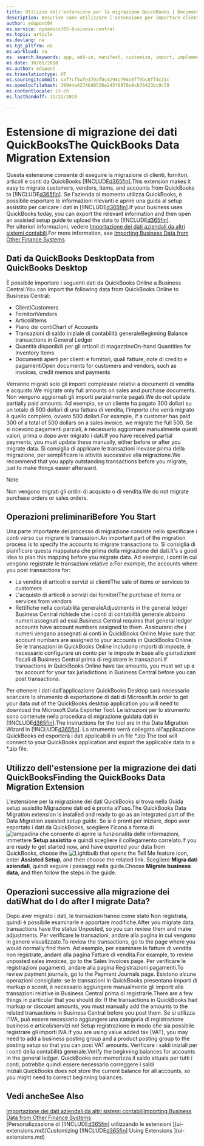 ```yaml
---
title: Utilizzo dell'estensione per la migrazione QuickBooks | Documenti Microsoft
description: Descrive come utilizzare l'estensione per importare clienti, fornitori, articoli e conti da QuickBooks Desktop a Business Central.
author: edupont04
ms.service: dynamics365-business-central
ms.topic: article
ms.devlang: na
ms.tgt_pltfrm: na
ms.workload: na
ms. search.keywords: app, add-in, manifest, customize, import, implement
ms.date: 10/01/2018
ms.author: edupont
ms.translationtype: HT
ms.sourcegitcommit: caf7cf5afe370af0c4294c794c0ff9bc8ff4c31c
ms.openlocfilehash: 30944a42746d9538e245f8970a8cb76423bc9c59
ms.contentlocale: it-ch
ms.lasthandoff: 11/22/2018

---
```


# <a name="the-quickbooks-data-migration-extension"></a><span data-ttu-id="cc0bb-103">Estensione di migrazione dei dati QuickBooks</span><span class="sxs-lookup"><span data-stu-id="cc0bb-103">The QuickBooks Data Migration Extension</span></span>
<span data-ttu-id="cc0bb-104">Questa estensione consente di eseguire la migrazione di clienti, fornitori, articoli e conti da QuickBooks [!INCLUDE[d365fin](includes/d365fin_md.md)].</span><span class="sxs-lookup"><span data-stu-id="cc0bb-104">This extension makes it easy to migrate customers, vendors, items, and accounts from QuickBooks to [!INCLUDE[d365fin](includes/d365fin_md.md)].</span></span> <span data-ttu-id="cc0bb-105">Se l'azienda al momento utilizza QuickBooks, è possibile esportare le informazioni rilevanti e aprire una guida al setup assistito per caricare i dati in [!INCLUDE[d365fin](includes/d365fin_md.md)].</span><span class="sxs-lookup"><span data-stu-id="cc0bb-105">If your business uses QuickBooks today, you can export the relevant information and then open an assisted setup guide to upload the data to [!INCLUDE[d365fin](includes/d365fin_md.md)].</span></span>  
<span data-ttu-id="cc0bb-106">Per ulteriori informazioni, vedere [Importazione dei dati aziendali da altri sistemi contabili](across-import-data-configuration-packages.md).</span><span class="sxs-lookup"><span data-stu-id="cc0bb-106">For more information, see [Importing Business Data from Other Finance Systems](across-import-data-configuration-packages.md).</span></span>

## <a name="data-from-quickbooks-desktop"></a><span data-ttu-id="cc0bb-107">Dati da QuickBooks Desktop</span><span class="sxs-lookup"><span data-stu-id="cc0bb-107">Data from QuickBooks Desktop</span></span>
 
<span data-ttu-id="cc0bb-108">È possibile importare i seguenti dati da QuickBooks Online a Business Central:</span><span class="sxs-lookup"><span data-stu-id="cc0bb-108">You can import the following data from QuickBooks Online to Business Central:</span></span>

- <span data-ttu-id="cc0bb-109">Clienti</span><span class="sxs-lookup"><span data-stu-id="cc0bb-109">Customers</span></span>  
- <span data-ttu-id="cc0bb-110">Fornitori</span><span class="sxs-lookup"><span data-stu-id="cc0bb-110">Vendors</span></span>  
- <span data-ttu-id="cc0bb-111">Articoli</span><span class="sxs-lookup"><span data-stu-id="cc0bb-111">Items</span></span>  
- <span data-ttu-id="cc0bb-112">Piano dei conti</span><span class="sxs-lookup"><span data-stu-id="cc0bb-112">Chart of Accounts</span></span>  
- <span data-ttu-id="cc0bb-113">Transazioni di saldo iniziale di contabilità generale</span><span class="sxs-lookup"><span data-stu-id="cc0bb-113">Beginning Balance transactions in General Ledger</span></span>  
- <span data-ttu-id="cc0bb-114">Quantità disponibili per gli articoli di magazzino</span><span class="sxs-lookup"><span data-stu-id="cc0bb-114">On-hand Quantities for Inventory Items</span></span>  
- <span data-ttu-id="cc0bb-115">Documenti aperti per clienti e fornitori, quali fatture, note di credito e pagamenti</span><span class="sxs-lookup"><span data-stu-id="cc0bb-115">Open documents for customers and vendors, such as invoices, credit memos and payments</span></span>  

<span data-ttu-id="cc0bb-116">Verranno migrati solo gli importi complessivi relativi a documenti di vendita e acquisto.</span><span class="sxs-lookup"><span data-stu-id="cc0bb-116">We migrate only full amounts on sales and purchase documents.</span></span> <span data-ttu-id="cc0bb-117">Non vengono aggiornati gli importi parzialmente pagati.</span><span class="sxs-lookup"><span data-stu-id="cc0bb-117">We do not update partially paid amounts.</span></span> <span data-ttu-id="cc0bb-118">Ad esempio, se un cliente ha pagato 300 dollari su un totale di 500 dollari di una fattura di vendita, l'importo che verrà migrato è quello completo, ovvero 500 dollari.</span><span class="sxs-lookup"><span data-stu-id="cc0bb-118">For example, if a customer has paid 300 of a total of 500 dollars on a sales invoice, we migrate the full 500.</span></span> <span data-ttu-id="cc0bb-119">Se si ricevono pagamenti parziali, è necessario aggiornare manualmente questi valori, prima o dopo aver migrato i dati.</span><span class="sxs-lookup"><span data-stu-id="cc0bb-119">If you have received partial payments, you must update these manually, either before or after you migrate data.</span></span> <span data-ttu-id="cc0bb-120">Si consiglia di applicare le transazioni inevase prima della migrazione, per semplificare le attività successive alla migrazione.</span><span class="sxs-lookup"><span data-stu-id="cc0bb-120">We recommend that you apply outstanding transactions before you migrate, just to make things easier afterward.</span></span>

> [!NOTE]
> <span data-ttu-id="cc0bb-121">Non vengono migrati gli ordini di acquisto o di vendita.</span><span class="sxs-lookup"><span data-stu-id="cc0bb-121">We do not migrate purchase orders or sales orders.</span></span>

## <a name="before-you-start"></a><span data-ttu-id="cc0bb-122">Operazioni preliminari</span><span class="sxs-lookup"><span data-stu-id="cc0bb-122">Before You Start</span></span>
<span data-ttu-id="cc0bb-123">Una parte importante del processo di migrazione consiste nello specificare i conti verso cui migrare le transazioni.</span><span class="sxs-lookup"><span data-stu-id="cc0bb-123">An important part of the migration process is to specify the accounts to migrate transactions to.</span></span> <span data-ttu-id="cc0bb-124">Si consiglia di pianificare questa mappatura che prima della migrazione dei dati.</span><span class="sxs-lookup"><span data-stu-id="cc0bb-124">It's a good idea to plan this mapping before you migrate data.</span></span> <span data-ttu-id="cc0bb-125">Ad esempio, i conti in cui vengono registrate le transazioni relative a:</span><span class="sxs-lookup"><span data-stu-id="cc0bb-125">For example, the accounts where you post transactions for:</span></span>

- <span data-ttu-id="cc0bb-126">La vendita di articoli o servizi ai clienti</span><span class="sxs-lookup"><span data-stu-id="cc0bb-126">The sale of items or services to customers</span></span>  
- <span data-ttu-id="cc0bb-127">L'acquisto di articoli o servizi dai fornitori</span><span class="sxs-lookup"><span data-stu-id="cc0bb-127">The purchase of items or services from vendors</span></span>  
- <span data-ttu-id="cc0bb-128">Rettifiche nella contabilità generale</span><span class="sxs-lookup"><span data-stu-id="cc0bb-128">Adjustments in the general ledger</span></span>  
<span data-ttu-id="cc0bb-129">Business Central richiede che i conti di contabilità generale abbaino numeri assegnati ad essi.</span><span class="sxs-lookup"><span data-stu-id="cc0bb-129">Business Central requires that general ledger accounts have account numbers assigned to them.</span></span> <span data-ttu-id="cc0bb-130">Assicurarsi che i numeri vengano assegnati ai conti in QuickBooks Online.</span><span class="sxs-lookup"><span data-stu-id="cc0bb-130">Make sure that account numbers are assigned to your accounts in QuickBooks Online.</span></span>
<span data-ttu-id="cc0bb-131">Se le transazioni in QuickBooks Online includono importi di imposte, è necessario configurare un conto per le imposte in base alle giurisdizioni fiscali di Business Central prima di registrare le transazioni.</span><span class="sxs-lookup"><span data-stu-id="cc0bb-131">If transactions in QuickBooks Online have tax amounts, you must set up a tax account for your tax jurisdictions in Business Central before you can post transactions.</span></span>

<span data-ttu-id="cc0bb-132">Per ottenere i dati dall'applicazione QuickBooks Desktop sarà necessario scaricare lo strumento di esportazione di dati di Microsoft.</span><span class="sxs-lookup"><span data-stu-id="cc0bb-132">In order to get your data out of the QuickBooks desktop application you will need to download the Microsoft Data Exporter Tool.</span></span>  <span data-ttu-id="cc0bb-133">Le istruzioni per lo strumento sono contenute nella procedura di migrazione guidata dati in [!INCLUDE[d365fin](includes/d365fin_md.md)].</span><span class="sxs-lookup"><span data-stu-id="cc0bb-133">The instructions for the tool are in the Data Migration Wizard in [!INCLUDE[d365fin](includes/d365fin_md.md)].</span></span> <span data-ttu-id="cc0bb-134">Lo strumento verrà collegato all'applicazione QuickBooks ed esporterà i dati applicabili in un file \*.zip.</span><span class="sxs-lookup"><span data-stu-id="cc0bb-134">The tool will connect to your QuickBooks application and export the applicable data to a \*.zip file.</span></span>  

## <a name="finding-the-quickbooks-data-migration-extension"></a><span data-ttu-id="cc0bb-135">Utilizzo dell'estensione per la migrazione dei dati QuickBooks</span><span class="sxs-lookup"><span data-stu-id="cc0bb-135">Finding the QuickBooks Data Migration Extension</span></span>
<span data-ttu-id="cc0bb-136">L'estensione per la migrazione dei dati QuickBooks si trova nella Guida setup assistito Migrazione dati ed è pronta all'uso.</span><span class="sxs-lookup"><span data-stu-id="cc0bb-136">The QuickBooks Data Migration extension is installed and ready to go as an integrated part of the Data Migration assisted setup guide.</span></span> <span data-ttu-id="cc0bb-137">Se si è pronti per iniziare, dopo aver esportato i dati da QuickBooks, scegliere l'icona a forma di ![lampadina che consente di aprire la funzionalità delle informazioni](media/ui-search/search_small.png "Informazioni sull'operazione che si desidera eseguire"), immettere **Setup assistito** e quindi scegliere il collegamento correlato.</span><span class="sxs-lookup"><span data-stu-id="cc0bb-137">If you are ready to get started now, and have exported your data from QuickBooks, choose the ![Lightbulb that opens the Tell Me feature](media/ui-search/search_small.png "Tell me what you want to do") icon, enter **Assisted Setup**, and then choose the related link.</span></span> <span data-ttu-id="cc0bb-138">Scegliere **Migra dati aziendali**, quindi seguire i passaggi nella guida.</span><span class="sxs-lookup"><span data-stu-id="cc0bb-138">Choose **Migrate business data**, and then follow the steps in the guide.</span></span>  

## <a name="what-do-i-do-after-i-migrate-data"></a><span data-ttu-id="cc0bb-139">Operazioni successive alla migrazione dei dati</span><span class="sxs-lookup"><span data-stu-id="cc0bb-139">What do I do after I migrate Data?</span></span>
<span data-ttu-id="cc0bb-140">Dopo aver migrato i dati, le transazioni hanno come stato Non registrata, quindi è possibile esaminarle e apportare modifiche.</span><span class="sxs-lookup"><span data-stu-id="cc0bb-140">After you migrate data, transactions have the status Unposted, so you can review them and make adjustments.</span></span> <span data-ttu-id="cc0bb-141">Per verificare le transazioni, andare alla pagina in cui vengono in genere visualizzate.</span><span class="sxs-lookup"><span data-stu-id="cc0bb-141">To review the transactions, go to the page where you would normally find them.</span></span> <span data-ttu-id="cc0bb-142">Ad esempio, per esaminare le fatture di vendita non registrate, andare alla pagina Fatture di vendita.</span><span class="sxs-lookup"><span data-stu-id="cc0bb-142">For example, to review unposted sales invoices, go to the Sales Invoices page.</span></span> <span data-ttu-id="cc0bb-143">Per verificare le registrazioni pagamenti, andare alla pagina Registrazioni pagamenti.</span><span class="sxs-lookup"><span data-stu-id="cc0bb-143">To review payment journals, go to the Payment Journals page.</span></span>
<span data-ttu-id="cc0bb-144">Esistono alcune operazioni consigliate: se le transazioni in QuickBooks presentano importi di markup o sconti, è necessario aggiungere manualmente gli importi alle transazioni relative in Business Central prima di registrarle.</span><span class="sxs-lookup"><span data-stu-id="cc0bb-144">There are a few things in particular that you should do: If the transactions in QuickBooks had markup or discount amounts, you must manually add the amounts to the related transactions in Business Central before you post them.</span></span>
<span data-ttu-id="cc0bb-145">Se si utilizza l'IVA, può essere necessario aggiungere una categoria di registrazione business e articoli/servizi nel Setup registrazione in modo che sia possibile registrare gli importi IVA.</span><span class="sxs-lookup"><span data-stu-id="cc0bb-145">If you are using value added tax (VAT), you may need to add a business posting group and a product posting group to the posting setup so that you can post VAT amounts.</span></span>
<span data-ttu-id="cc0bb-146">Verificare i saldi iniziali per i conti della contabilità generale.</span><span class="sxs-lookup"><span data-stu-id="cc0bb-146">Verify the beginning balances for accounts in the general ledger.</span></span> <span data-ttu-id="cc0bb-147">QuickBooks non memorizza il saldo attuale per tutti i conti, potrebbe quindi essere necessario correggere i saldi iniziali.</span><span class="sxs-lookup"><span data-stu-id="cc0bb-147">QuickBooks does not store the current balance for all accounts, so you might need to correct beginning balances.</span></span>

## <a name="see-also"></a><span data-ttu-id="cc0bb-148">Vedi anche</span><span class="sxs-lookup"><span data-stu-id="cc0bb-148">See Also</span></span>
[<span data-ttu-id="cc0bb-149">Importazione dei dati aziendali da altri sistemi contabili</span><span class="sxs-lookup"><span data-stu-id="cc0bb-149">Importing Business Data from Other Finance Systems</span></span>](across-import-data-configuration-packages.md)  
<span data-ttu-id="cc0bb-150">[Personalizzazione di [!INCLUDE[d365fin](includes/d365fin_md.md)] utilizzando le estensioni ](ui-extensions.md)</span><span class="sxs-lookup"><span data-stu-id="cc0bb-150">[Customizing [!INCLUDE[d365fin](includes/d365fin_md.md)] Using Extensions ](ui-extensions.md)</span></span>  


